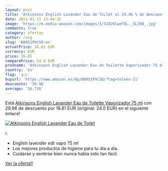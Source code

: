 ```yaml
---
layout: post
title: 'Atkinsons English Lavander Eau de Toilet al 29.96 % de descuento'
date: 2021-01-11 13:44:32
image: 'https://m.media-amazon.com/images/I/31826lwefDL._SL200_.jpg'
comments: true
category: ofertas
author: ring
slug: 'B0051PXCSQ-es'
actualPrice: 16.81 EUR
currency: EUR
price: 16.81
comparePrice: 24.0 EUR
prodname: 'Atkinsons English Lavander Eau de Toilette Vaporizador 75 ml'
country: 'es'
flag: '🇪🇸'
buyurl: 'https://www.amazon.es/dp/B0051PXCSQ/?tag=tolees-21'
descuento: '29.96'
average: '16.736'
---
```


Está [Atkinsons English Lavander Eau de Toilette Vaporizador 75 ml](https://www.amazon.es/dp/B0051PXCSQ/?tag=tolees-21) con 29.96 de descuento por 16.81 EUR (original: 24.0 EUR) en el siguiente enlace!

[![Atkinsons English Lavander Eau de Toilet](https://m.media-amazon.com/images/I/31826lwefDL._SL200_.jpg)](https://www.amazon.es/dp/B0051PXCSQ/?tag=tolees-21)

ℹ️:

- English lavender edt vapo 75 ml
- Los mejores productos de higiene para tu día a día.
- Cuidarse y sentirse bien nunca había sido tan fácil.

[Ver la oferta!!](https://www.amazon.es/dp/B0051PXCSQ/?tag=tolees-21)
